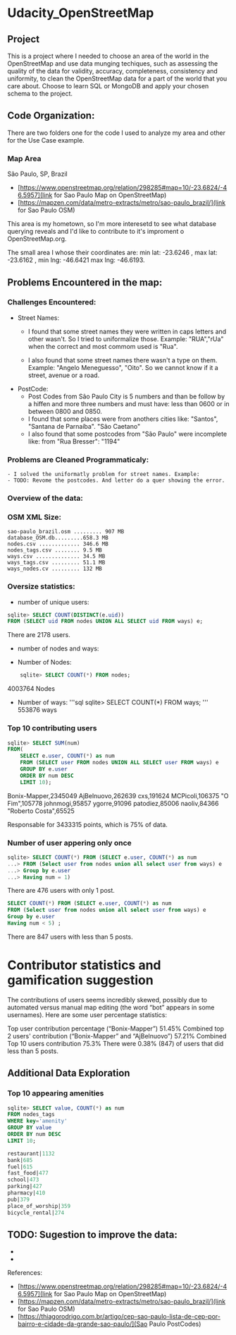 # Udacity_OpenStreetMap


## Project

This is a project where I needed to choose an area of the world in the OpenStreetMap and use data munging techiques, such as assessing the quality of the data for validity, accuracy, completeness, consistency and uniformity, to clean the OpenStreetMap data for a part of the world that you care about. Choose to learn SQL or MongoDB and apply your chosen schema to the project.

## Code Organization:

There are two folders one for the code I used to analyze my area and other for the Use Case example.


### Map Area

São Paulo, SP, Brazil

- [https://www.openstreetmap.org/relation/298285#map=10/-23.6824/-46.5957](link for Sao Paulo Map on OpenStreetMap)
- [https://mapzen.com/data/metro-extracts/metro/sao-paulo_brazil/](link for Sao Paulo OSM)

This area is my hometown, so I'm more interesetd to see what database querying reveals and I'd like to contribute to it's improment o OpenStreetMap.org.

The small area I whose their coordinates are:  min lat:  -23.6246 , max lat:  -23.6162 ,  min lng: -46.6421 max lng:  -46.6193.


## Problems Encountered in the map:

### Challenges Encountered:

- Street Names:
	- I found that some street names they were written in caps letters and other wasn't. So I tried to uniformalize those. Example: "RUA","rUa" when the correct and most commom used is "Rua".

	- I also found that some street names there wasn't a type on them. Example: "Angelo Meneguesso", "Oito". So we cannot know if it a street, avenue or  a road.
- PostCode: 
	- Post Codes from São Paulo City is 5 numbers and than be follow by a hiffen and more three numbers and  must have: less than 0600 or in between 0800 and 0850.
	- I found that some places were from anothers cities like: "Santos", "Santana de Parnaíba". "São Caetano"
	- I also found that some postcodes from "São Paulo" were incomplete like: from "Rua Bresser": "1194"

### Problems are Cleaned Programmaticaly:

	- I solved the uniformatly problem for street names. Example: 
	- TODO: Revome the postcodes. And letter do a quer showing the error.


### Overview of the data:

### OSM XML Size:
		
	sao-paulo_brazil.osm ......... 907 MB
	database_OSM.db.........658.3 MB
	nodes.csv ............. 346.6 MB
	nodes_tags.csv ........ 9.5 MB
	ways.csv .............. 34.5 MB
	ways_tags.csv ......... 51.1 MB
	ways_nodes.cv ......... 132 MB  

### Oversize statistics:

- number of unique users:
```sql
sqlite> SELECT COUNT(DISTINCT(e.uid))          
FROM (SELECT uid FROM nodes UNION ALL SELECT uid FROM ways) e;
```
There are 2178 users.

- number of nodes and ways:

- Number of Nodes:

```sql
	sqlite> SELECT COUNT(*) FROM nodes;
```
4003764 Nodes
- Number of ways:
'''sql
sqlite> SELECT COUNT(*) FROM ways;
'''
553876 ways

### Top 10 contributing users
```sql
sqlite> SELECT SUM(num)
FROM(
	SELECT e.user, COUNT(*) as num
	FROM (SELECT user FROM nodes UNION ALL SELECT user FROM ways) e
	GROUP BY e.user
	ORDER BY num DESC
	LIMIT 10);
```

Bonix-Mapper,2345049
AjBelnuovo,262639
cxs,191624
MCPicoli,106375
"O Fim",105778
johnmogi,95857
ygorre,91096
patodiez,85006
naoliv,84366
"Roberto Costa",65525

Responsable for 3433315 points, which is 75% of data.

### Number of user appering only once 

```sql
sqlite> SELECT COUNT(*) FROM (SELECT e.user, COUNT(*) as num
...> FROM (Select user from nodes union all select user from ways) e
...> Group by e.user
...> Having num = 1)
```

There are 476 users with only 1 post.


```sql
SELECT COUNT(*) FROM (SELECT e.user, COUNT(*) as num
FROM (Select user from nodes union all select user from ways) e
Group by e.user
Having num < 5) ;
```

There are 847 users with less than 5 posts.

# Contributor statistics and gamification suggestion

The contributions of users seems incredibly skewed, possibly due to automated versus manual map editing (the word “bot” appears in some usernames). Here are some user percentage statistics:

Top user contribution percentage (“Bonix-Mapper”) 51.45%
Combined top 2 users' contribution (“Bonix-Mapper” and “AjBelnuovo”) 57.21%
Combined Top 10 users contribution 75.3%
There were 0.38% (847) of users that did less than 5 posts.


## Additional Data Exploration

### Top 10 appearing amenities
	
```sql
sqlite> SELECT value, COUNT(*) as num
FROM nodes_tags
WHERE key='amenity'
GROUP BY value
ORDER BY num DESC
LIMIT 10;
```
```sql
restaurant|1132
bank|685
fuel|615
fast_food|477
school|473
parking|427
pharmacy|410
pub|379
place_of_worship|359
bicycle_rental|274
```

## TODO: Sugestion to improve the data:
- 
- 


References:
- [https://www.openstreetmap.org/relation/298285#map=10/-23.6824/-46.5957](link for Sao Paulo Map on OpenStreetMap)
- [https://mapzen.com/data/metro-extracts/metro/sao-paulo_brazil/](link for Sao Paulo OSM)
- [https://thiagorodrigo.com.br/artigo/cep-sao-paulo-lista-de-cep-por-bairro-e-cidade-da-grande-sao-paulo/](Sao Paulo PostCodes)


